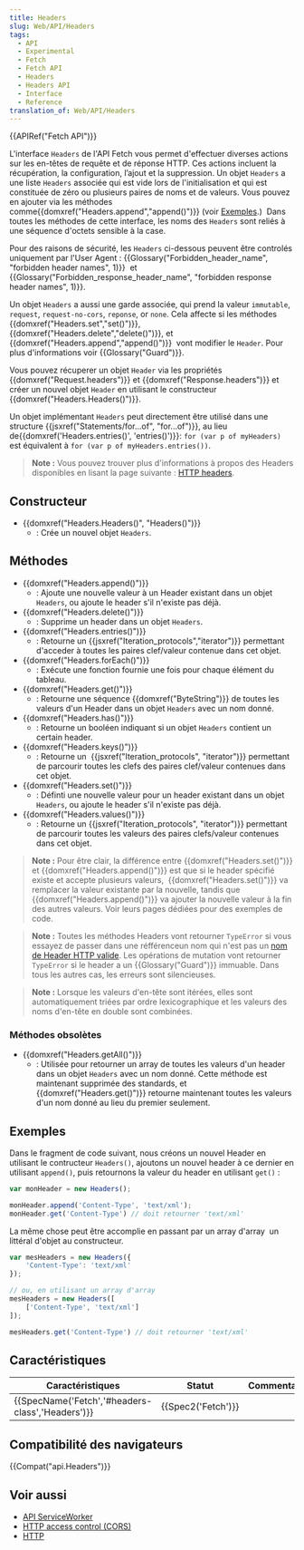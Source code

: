 ```yaml
---
title: Headers
slug: Web/API/Headers
tags:
  - API
  - Experimental
  - Fetch
  - Fetch API
  - Headers
  - Headers API
  - Interface
  - Reference
translation_of: Web/API/Headers
---
```

{{APIRef("Fetch API")}}

L'interface `Headers` de l'API Fetch vous permet d'effectuer diverses actions sur les en-têtes de requête et de réponse HTTP. Ces actions incluent la récupération, la configuration, l’ajout et la suppression. Un objet `Headers` a une liste `Headers` associée qui est vide lors de l'initialisation et qui est constituée de zéro ou plusieurs paires de noms et de valeurs. Vous pouvez en ajouter via les méthodes comme{{domxref("Headers.append","append()")}} (voir [Exemples](#exemples).)  Dans toutes les méthodes de cette interface, les noms des `Headers` sont reliés à une séquence d'octets sensible à la case.

Pour des raisons de sécurité, les `Headers` ci-dessous peuvent être controlés uniquement par l'User Agent : {{Glossary("Forbidden_header_name", "forbidden header names", 1)}}  et {{Glossary("Forbidden_response_header_name", "forbidden response header names", 1)}}.

Un objet `Headers` a aussi une garde associée, qui prend la valeur `immutable`, `request`, `request-no-cors`, `reponse`, or `none`. Cela affecte si les méthodes {{domxref("Headers.set","set()")}}, {{domxref("Headers.delete","delete()")}}, et {{domxref("Headers.append","append()")}}  vont modifier le `Header`. Pour plus d'informations voir {{Glossary("Guard")}}.

Vous pouvez récuperer un objet `Header` via les propriétés {{domxref("Request.headers")}} et {{domxref("Response.headers")}} et créer un nouvel objet `Header` en utilisant le constructeur {{domxref("Headers.Headers()")}}.

Un objet implémentant `Headers` peut directement être utilisé dans une structure {{jsxref("Statements/for...of", "for...of")}}, au lieu de{{domxref('Headers.entries()', 'entries()')}}: `for (var p of myHeaders)` est équivalent à `for (var p of myHeaders.entries())`.

> **Note :** Vous pouvez trouver plus d'informations à propos des Headers disponibles en lisant la page suivante : [HTTP headers](/en-US/docs/Web/HTTP/Headers).

## Constructeur

- {{domxref("Headers.Headers()", "Headers()")}}
  - : Crée un nouvel objet `Headers`.

## Méthodes

- {{domxref("Headers.append()")}}
  - : Ajoute une nouvelle valeur à un Header existant dans un objet `Headers`, ou ajoute le header s'il n'existe pas déjà.
- {{domxref("Headers.delete()")}}
  - : Supprime un header dans un objet `Headers`.
- {{domxref("Headers.entries()")}}
  - : Retourne un {{jsxref("Iteration_protocols","iterator")}} permettant d'acceder à toutes les paires clef/valeur contenue dans cet objet.
- {{domxref("Headers.forEach()")}}
  - : Exécute une fonction fournie une fois pour chaque élément du tableau.
- {{domxref("Headers.get()")}}
  - : Retourne une séquence {{domxref("ByteString")}} de toutes les valeurs d'un Header dans un objet `Headers` avec un nom donné.
- {{domxref("Headers.has()")}}
  - : Retourne un booléen indiquant si un objet `Headers` contient un certain header.
- {{domxref("Headers.keys()")}}
  - : Retourne un  {{jsxref("Iteration_protocols", "iterator")}} permettant de parcourir toutes les clefs des paires clef/valeur contenues dans cet objet.
- {{domxref("Headers.set()")}}
  - : Définti une nouvelle valeur pour un header existant dans un objet `Headers`, ou ajoute le header s'il n'existe pas déjà.
- {{domxref("Headers.values()")}}
  - : Retourne un {{jsxref("Iteration_protocols", "iterator")}} permettant de parcourir toutes les valeurs des paires clefs/valeur contenues dans cet objet.

> **Note :** Pour être clair, la différence entre {{domxref("Headers.set()")}} et {{domxref("Headers.append()")}} est que si le header spécifié existe et accepte plusieurs valeurs,  {{domxref("Headers.set()")}} va remplacer la valeur existante par la nouvelle, tandis que {{domxref("Headers.append()")}} va ajouter la nouvelle valeur à la fin des autres valeurs. Voir leurs pages dédiées pour des exemples de code.

> **Note :** Toutes les méthodes Headers vont retourner `TypeError` si vous essayez de passer dans une réfférenceun nom qui n'est pas un [nom de Header HTTP valide](https://fetch.spec.whatwg.org/#concept-header-name). Les opérations de mutation vont retourner `TypeError` si le header a un {{Glossary("Guard")}} immuable. Dans tous les autres cas, les erreurs sont silencieuses.

> **Note :** Lorsque les valeurs d'en-tête sont itérées, elles sont automatiquement triées par ordre lexicographique et les valeurs des noms d'en-tête en double sont combinées.

### Méthodes obsolètes

- {{domxref("Headers.getAll()")}}
  - : Utilisée pour retourner un array de toutes les valeurs d'un header dans un objet `Headers` avec un nom donné. Cette méthode est maintenant supprimée des standards, et {{domxref("Headers.get()")}} retourne maintenant toutes les valeurs d'un nom donné au lieu du premier seulement.

## Exemples

Dans le fragment de code suivant, nous créons un nouvel Header en utilisant le contructeur `Headers()`, ajoutons un nouvel header à ce dernier en utilisant `append()`, puis retournons la valeur du header en utilisant `get()` :

```js
var monHeader = new Headers();

monHeader.append('Content-Type', 'text/xml');
monHeader.get('Content-Type') // doit retourner 'text/xml'
```

La même chose peut être accomplie en passant par un array d'array  un littéral d'objet au constructeur.

```js
var mesHeaders = new Headers({
    'Content-Type': 'text/xml'
});

// ou, en utilisant un array d'array
mesHeaders = new Headers([
    ['Content-Type', 'text/xml']
]);

mesHeaders.get('Content-Type') // doit retourner 'text/xml'
```

## Caractéristiques

| Caractéristiques                                                 | Statut                   | Commentaires |
| ---------------------------------------------------------------- | ------------------------ | ------------ |
| {{SpecName('Fetch','#headers-class','Headers')}} | {{Spec2('Fetch')}} |              |

## Compatibilité des navigateurs

{{Compat("api.Headers")}}

## Voir aussi

- [API ServiceWorker](/en-US/docs/Web/API/ServiceWorker_API)
- [HTTP access control (CORS)](/en-US/docs/Web/HTTP/Access_control_CORS)
- [HTTP](/en-US/docs/Web/HTTP)
